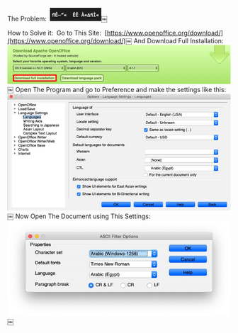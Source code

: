 The Problem: 
![image](B29CE0BA-DA87-4C9B-BDA7-EE41A3CA8541.jpg)￼

How to Solve it: 
Go to This Site: 
[https://www.openoffice.org/download/](https://www.openoffice.org/download/)￼
And Download Full Installation: 
![image](10E2743F-683C-48F1-A25E-FEF4E9CE5AC0.jpg)￼
Open The Program and go to Preference and make the settings like this: 
![image](D4C3AFFF-D756-4AE0-95F1-B90DF7D61531.jpg)￼
Now Open The Document using This Settings: 
![image](2CD787C8-2EAA-4C80-AED7-F085602E2349.jpg)￼



